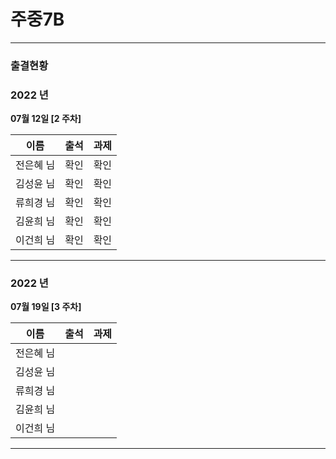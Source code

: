 # 주중7B

---

### 출결현황

<h3>2022 년</h3>

<p><strong>07월 12일 [2 주차]<strong></p>

| 이름      | 출석 | 과제 |
| --------- | ---- | ---- |
| 전은혜 님 | 확인 | 확인 |
| 김성윤 님 | 확인 | 확인 |
| 류희경 님 | 확인 | 확인 |
| 김윤희 님 | 확인 | 확인 |
| 이건희 님 | 확인 | 확인 |

---

<h3>2022 년</h3>

<p><strong>07월 19일 [3 주차]<strong></p>

| 이름      | 출석 | 과제 |
| --------- | ---- | ---- |
| 전은혜 님 |      |      |
| 김성윤 님 |      |      |
| 류희경 님 |      |      |
| 김윤희 님 |      |      |
| 이건희 님 |      |      |

---
